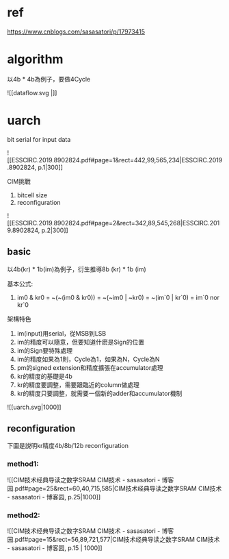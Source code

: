 
# ref

https://www.cnblogs.com/sasasatori/p/17973415

# algorithm

以4b * 4b為例子，要做4Cycle

![[dataflow.svg |]]

# uarch

bit serial for input data

![[ESSCIRC.2019.8902824.pdf#page=1&rect=442,99,565,234|ESSCIRC.2019.8902824, p.1|300]]

CIM挑戰
1. bitcell size
2. reconfiguration

![[ESSCIRC.2019.8902824.pdf#page=2&rect=342,89,545,268|ESSCIRC.2019.8902824, p.2|300]]

## basic

以4b(kr) \* 1b(im)為例子，衍生推導8b (kr) \* 1b (im)

基本公式:
1. im0 & kr0 = ~(~(im0 & kr0)) = ~(~im0 | ~kr0) = ~(im\`0 | kr\`0) = im\`0 nor kr\`0

架構特色
1. im(input)用serial，從MSB到LSB
2. im的精度可以隨意，但要知道什麽是Sign的位置
3. im的Sign要特殊處理
4. im的精度如果為1則，Cycle為1，如果為N，Cycle為N
5. pm的signed extension和精度擴張在accumulator處理
6. kr的精度的基礎是4b
7. kr的精度要調整，需要跟臨近的column做處理
8. kr的精度只要調整，就需要一個新的adder和accumulator機制

![[uarch.svg|1000]]

## reconfiguration

下圖是説明kr精度4b/8b/12b reconfiguration

### method1:

![[CIM技术经典导读之数字SRAM CIM技术 - sasasatori - 博客园.pdf#page=25&rect=60,40,715,585|CIM技术经典导读之数字SRAM CIM技术 - sasasatori - 博客园, p.25|1000]]

### method2:

![[CIM技术经典导读之数字SRAM CIM技术 - sasasatori - 博客园.pdf#page=15&rect=56,89,721,577|CIM技术经典导读之数字SRAM CIM技术 - sasasatori - 博客园, p.15 | 1000]]